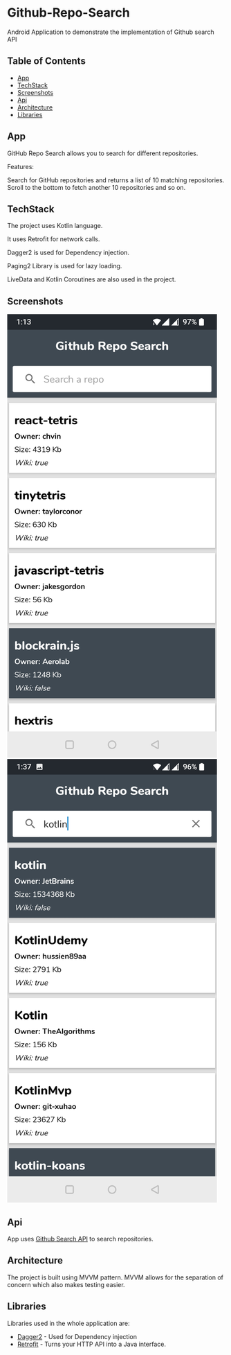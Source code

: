 # Github-Repo-Search
Android Application to demonstrate the implementation of Github search API

## Table of Contents

- [App](#app)
- [TechStack](#techstack)
- [Screenshots](#screenshots)
- [Api](#api)
- [Architecture](#architecture)
- [Libraries](#libraries)

## App
GitHub Repo Search allows you to search for different repositories.

Features:

Search for GitHub repositories and returns a list of 10 matching repositories.
Scroll to the bottom to fetch another 10 repositories and so on.

## TechStack
The project uses Kotlin language.

It uses Retrofit for network calls.

Dagger2 is used for Dependency injection.

Paging2 Library is used for lazy loading.

LiveData and Kotlin Coroutines are also used in the project.

## Screenshots
![Screenshot](screenshot_a.png)
![Screenshot](screenshot_b.png)

## Api
App uses [Github Search API](https://docs.github.com/en/rest/search#search-repositories) to search repositories.

## Architecture
The project is built using MVVM pattern. MVVM allows for the separation of concern which also makes testing easier.

## Libraries
Libraries used in the whole application are:

- [Dagger2](https://dagger.dev/dev-guide/) - Used for Dependency injection
- [Retrofit](https://square.github.io/retrofit/) - Turns your HTTP API into a Java interface.



